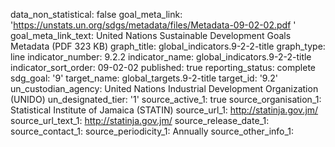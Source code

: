 data_non_statistical: false
goal_meta_link: 'https://unstats.un.org/sdgs/metadata/files/Metadata-09-02-02.pdf '
goal_meta_link_text: United Nations Sustainable Development Goals Metadata (PDF 323
  KB)
graph_title: global_indicators.9-2-2-title
graph_type: line
indicator_number: 9.2.2
indicator_name: global_indicators.9-2-2-title
indicator_sort_order: 09-02-02
published: true
reporting_status: complete
sdg_goal: '9'
target_name: global_targets.9-2-title
target_id: '9.2'
un_custodian_agency: United Nations Industrial Development Organization (UNIDO)
un_designated_tier: '1'
source_active_1: true
source_organisation_1: Statistical Institute of Jamaica (STATIN)
source_url_1: http://statinja.gov.jm/
source_url_text_1: http://statinja.gov.jm/
source_release_date_1: 
source_contact_1: 
source_periodicity_1: Annually
source_other_info_1: 